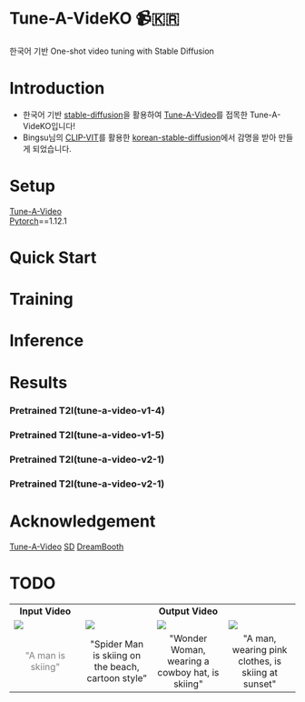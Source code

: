 # Tune-A-VideKO :video_camera:🇰🇷  
한국어 기반 One-shot video tuning with Stable Diffusion

# Introduction
- 한국어 기반 [stable-diffusion](https://arxiv.org/abs/2112.10752)을 활용하여 [Tune-A-Video](https://github.com/showlab/Tune-A-Video/tree/main)를 접목한 Tune-A-VideKO입니다!
- Bingsu님의 [CLIP-VIT](https://huggingface.co/Bingsu/clip-vit-large-patch14-ko/tree/main)를 활용한 [korean-stable-diffusion](https://huggingface.co/Bingsu/my-korean-stable-diffusion-v1-5)에서 감명을 받아 만들게 되었습니다.
  
# Setup
[Tune-A-Video](https://github.com/showlab/Tune-A-Video/tree/main)  
[Pytorch](https://pytorch.org/)==1.12.1

# Quick Start

# Training

# Inference

# Results
### Pretrained T2I(tune-a-video-v1-4)
<table class="center">
<tr>
  <td style="text-align:center;"><b>Input Video</b></td>
  <td style="text-align:center;" colspan="3"><b>Output Video</b></td>
</tr>
<tr>
  <td><img src="https://tuneavideo.github.io/assets/data/man-skiing.gif"></td>
  <td><img src="https://tuneavideo.github.io/assets/results/tuneavideo/man-skiing/spiderman-beach.gif"></td>
  <td><img src="https://tuneavideo.github.io/assets/results/tuneavideo/man-skiing/wonder-woman.gif"></td>              
  <td><img src="https://tuneavideo.github.io/assets/results/tuneavideo/man-skiing/pink-sunset.gif"></td>
</tr>
<tr>
  <td width=25% style="text-align:center;color:gray;">"A man is skiing"</td>
  <td width=25% style="text-align:center;">"Spider Man is skiing on the beach, cartoon style”</td>
  <td width=25% style="text-align:center;">"Wonder Woman, wearing a cowboy hat, is skiing"</td>
  <td width=25% style="text-align:center;">"A man, wearing pink clothes, is skiing at sunset"</td>
</tr>
  
### Pretrained T2I(tune-a-video-v1-5)

### Pretrained T2I(tune-a-video-v2-1)

### Pretrained T2I(tune-a-video-v2-1)


# Acknowledgement
[Tune-A-Video](https://github.com/showlab/Tune-A-Video/tree/main)
[SD](https://github.com/Stability-AI/stablediffusion)
[DreamBooth](https://dreambooth.github.io/)

# TODO
